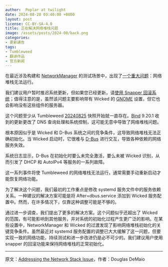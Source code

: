 ```yaml
---
author:  Poplar at twilight
date: 2024-08-28 03:40:00 +0800
layout: post
license: CC-BY-SA-4.0
title: 正在解决网络堆栈问题
image: /assets/posts/2024-08/back.png
categories:
- 更新通告
tags:
- Tumbleweed
- 翻译作品
- 官方新闻
---
```


在最近涉及构建和 [NetworkManager] 的测试场景中，出现了[一个重大问题]：网络堆栈无法运行。

[NetworkManager]: https://networkmanager.dev/
[一个重大问题]: https://bugzilla.opensuse.org/show_bug.cgi?id=1229745

我们建议用户暂时推迟系统更新，但如果您已经更新，请[使用 Snapper 回滚系统]；值得注意的是，虽然该问题主要影响带有 Wicked 的 [GNOME] 设置，但它也会影响没有这些组件的服务器。

[使用 Snapper 回滚系统]: https://zh.opensuse.org/SDB:Snapper_Tutorial
[gnome]: https://www.gnome.org/

这个问题至少从 Tumbleweed [20240825] 快照开始就一直存在。[Bind] 9.20.1 收到的更新更改了 DNS 查询处理和系统控制，这可能无意中导致了网络堆栈问题。

[20240825]: https://lists.opensuse.org/archives/list/factory@lists.opensuse.org/thread/GUIJNW45DGP25M7RS4EPAKTEP7IXEHWU/
[Bind]: https://bind9.readthedocs.io/

根本原因似乎是 Wicked 和 D-Bus 系统之间的竞争条件，这导致网络堆栈无法正确初始化。当 Wicked 启动时，它很难与 [D-Bus] 进行交互，导致各种依赖的网络服务失效。

[D-Bus]: https://www.freedesktop.org/wiki/Software/dbus/

系统日志显示，D-Bus 在初始化时要么未完全激活，要么未被 Wicked 识别，从而引发了 DHCP 和 AutoIPv4 等服务的一系列故障。

这一系列事件将使 Tumbleweed 的网络堆栈无法运行，通常需要手动重新启动才能恢复网络功能。

为了解决这个问题，我们最初的工作重点是修改 systemd 服务文件中的服务依赖关系。一种建议的解决方案可能是将 After=dbus.service 添加到 Wicked 服务配置中。然而，在许多情况下，仅靠这种调整可能是不够的。

通过进一步调查，我们提出了更多的解决方案。这个问题似乎还超出了 Wicked 的范围，有可能影响到其他服务，并对系统的初始化过程产生更广泛的影响。在某些设置中，NetworkManager 和 Wicked 的过渡发现了影响网络堆栈初始化的关键竞争条件。虽然最近对 systemd 服务配置的调整已大大缓解了这一问题，但要实现一致的网络功能，持续测试和进一步改进仍是必不可少的。我们建议用户使用 snapper 的回滚功能来保持网络堆栈的正常初始化。

----

原文：[Addressing the Network Stack Issue](https://news.opensuse.org/2024/08/27/addressing-network-stack/)，作者：Douglas DeMaio